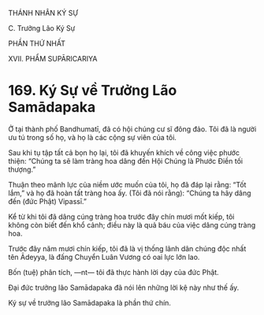 THÁNH NHÂN KÝ SỰ

C. Trưởng Lão Ký Sự

PHẦN THỨ NHẤT

XVII. PHẨM SUPĀRICARIYA

# 169. Ký Sự về Trưởng Lão Samādapaka

Ở tại thành phố Bandhumatī, đã có hội chúng cư sĩ đông đảo. Tôi đã là người ưu tú trong số họ, và họ là các cộng sự viên của tôi.

Sau khi tụ tập tất cả bọn họ lại, tôi đã khuyến khích về công việc phước thiện: “Chúng ta sẽ làm tràng hoa dâng đến Hội Chúng là Phước Điền tối thượng.”

Thuận theo mãnh lực của niềm ước muốn của tôi, họ đã đáp lại rằng: “Tốt lắm,” và họ đã hoàn tất tràng hoa ấy. (Tôi đã nói rằng): “Chúng ta hãy dâng đến (đức Phật) Vipassī.”

Kể từ khi tôi đã dâng cúng tràng hoa trước đây chín mươi mốt kiếp, tôi không còn biết đến khổ cảnh; điều này là quả báu của việc dâng cúng tràng hoa.

Trước đây năm mươi chín kiếp, tôi đã là vị thống lãnh dân chúng độc nhất tên Ādeyya, là đấng Chuyển Luân Vương có oai lực lớn lao.

Bốn (tuệ) phân tích, ―nt― tôi đã thực hành lời dạy của đức Phật.

Đại đức trưởng lão Samādapaka đã nói lên những lời kệ này như thế ấy.

Ký sự về trưởng lão Samādapaka là phần thứ chín.
